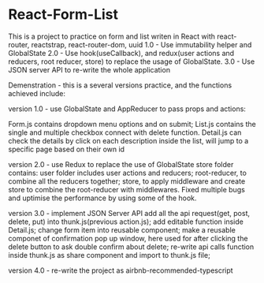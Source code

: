 # React-Form-List
This is a project to practice on form and list writen in React with react-router, reactstrap, react-router-dom, uuid
1.0 - Use immutability helper and GlobalState 
2.0 - Use hook(useCallback), and redux(user actions and reducers, root reducer, store) to replace the usage of GlobalState. 
3.0 - Use JSON server API to re-write the whole application


Demenstration - this is a several versions practice, and the functions achieved include:

version 1.0 - use GlobalState and AppReducer to pass props and actions:

Form.js contains dropdown menu options and on submit; 
List.js contains the single and multiple checkbox connect with delete function.
Detail.js can check the details by click on each description inside the list, will jump to a specific page based on their own id


version 2.0 - use Redux to replace the use of GlobalState
store folder contains: user folder includes user actions and reducers; root-reducer, to combine all the reducers together; store, to apply middleware and create store to combine the root-reducer with middlewares. 
Fixed multiple bugs and uptimise the performance by using some of the hook.

version 3.0 - implement JSON Server API 
add all the api request(get, post, delete, put) into thunk.js(previous action.js);
add editable function inside Detail.js;
change form item into reusable component; 
make a reusable componet of confirmation pop up window, here used for after clicking the delete button to ask double confirm about delete;
re-write api calls function inside thunk.js as share component and import to thunk.js file;

version 4.0 - re-write the project as airbnb-recommended-typescript
